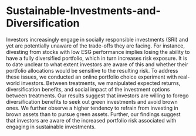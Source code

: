 # Sustainable-Investments-and-Diversification
Investors increasingly engage in socially responsible investments (SRI) and yet are
potentially unaware of the trade-offs they are facing. For instance, divesting from
stocks with low ESG performance implies losing the ability to have a fully diversified
portfolio, which in turn increases risk exposure. It is to date unclear to what extent
investors are aware of this and whether their portfolio allocations would be sensitive
to the resulting risk. To address these issues, we conducted an online portfolio
choice experiment with real-world investors. Between treatments, we manipulated
expected returns, diversification benefits, and social impact of the investment options
between treatments. Our results suggest that investors are willing to forego
diversification benefits to seek out green investments and avoid brown ones. We
further observe a higher tendency to refrain from investing in brown assets than to
pursue green assets. Further, our findings suggest that investors are aware of the
increased portfolio risk associated with engaging in sustainable investments.
